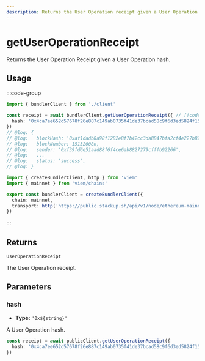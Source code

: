```yaml
---
description: Returns the User Operation receipt given a User Operation hash.
---
```


# getUserOperationReceipt

Returns the User Operation Receipt given a User Operation hash.

## Usage

:::code-group

```ts [example.ts]
import { bundlerClient } from './client'

const receipt = await bundlerClient.getUserOperationReceipt({ // [!code focus:99]
  hash: '0x4ca7ee652d57678f26e887c149ab0735f41de37bcad58c9f6d3ed5824f15b74d'
})
// @log: {
// @log:   blockHash: '0xaf1dadb8a98f1282e8f7b42cc3da8847bfa2cf4e227b8220403ae642e1173088',
// @log:   blockNumber: 15132008n,
// @log:   sender: '0xf39fd6e51aad88f6f4ce6ab8827279cfffb92266',
// @log:   ...
// @log:   status: 'success',
// @log: }
```

```ts [client.ts] filename="client.ts"
import { createBundlerClient, http } from 'viem'
import { mainnet } from 'viem/chains'

export const bundlerClient = createBundlerClient({
  chain: mainnet,
  transport: http('https://public.stackup.sh/api/v1/node/ethereum-mainnet')
})
```

:::

## Returns

`UserOperationReceipt`

The User Operation receipt.

## Parameters

### hash

- **Type:** `'0x${string}'`

A User Operation hash.

```ts
const receipt = await publicClient.getUserOperationReceipt({
  hash: '0x4ca7ee652d57678f26e887c149ab0735f41de37bcad58c9f6d3ed5824f15b74d' // [!code focus]
})
```
